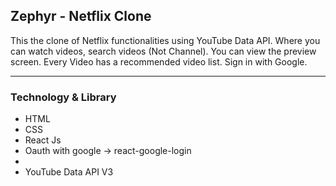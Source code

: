 ## Zephyr - Netflix Clone
This the clone of Netflix functionalities using YouTube Data API. Where you can watch videos, search videos (Not Channel). You can view the preview screen. Every Video has a recommended video list. Sign in with Google.

---

<h3>Technology & Library</h3>

<ul>
<li>HTML</li>
<li>CSS</li>
<li>React Js</li>
<li>Oauth with google -> react-google-login<li>
<li>YouTube Data API V3</li>
</ul>




